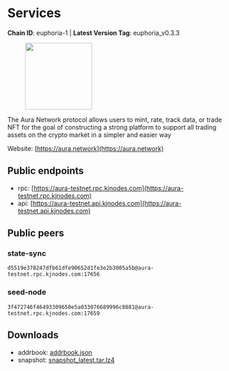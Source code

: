 # Services

**Chain ID**: euphoria-1 | **Latest Version Tag**: euphoria_v0.3.3

<figure><img src="https://raw.githubusercontent.com/kj89/testnet_manuals/main/pingpub/logos/aura.png" width="150" alt=""><figcaption></figcaption></figure>

The Aura Network protocol allows users to mint, rate, track data,  or trade NFT for the goal of constructing a strong platform to  support all trading assets on the crypto market in a simpler and easier way

Website: [https://aura.network](https://aura.network)

## Public endpoints

* rpc: [https://aura-testnet.rpc.kjnodes.com](https://aura-testnet.rpc.kjnodes.com)
* api: [https://aura-testnet.api.kjnodes.com](https://aura-testnet.api.kjnodes.com)

## Public peers

### state-sync

```
d5519e378247dfb61dfe90652d1fe3e2b3005a5b@aura-testnet.rpc.kjnodes.com:17656
```

### seed-node

```
3f472746f46493309650e5a033076689996c8881@aura-testnet.rpc.kjnodes.com:17659
```


## Downloads

* addrbook: [addrbook.json](https://snapshots.kjnodes.com/aura-testnet/addrbook.json)
* snapshot: [snapshot_latest.tar.lz4](https://snapshots.kjnodes.com/aura-testnet/snapshot\_latest.tar.lz4)
